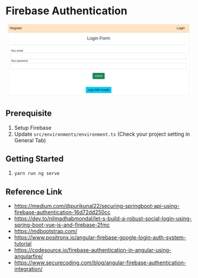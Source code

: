 # Firebase Authentication
![Form](https://github.com/dimaspriyo/firebase-authentication/blob/master/screenshoots/form.png)

## Prerequisite

1. Setup Firebase 
2. Update `src/environments/environment.ts` (Check your project setting in General Tab)

## Getting Started
1. `yarn run ng serve`



## Reference Link
- https://medium.com/@purikunal22/securing-springboot-api-using-firebase-authentication-16d72dd250cc
- https://dev.to/nilmadhabmondal/let-s-build-a-robust-social-login-using-spring-boot-vue-js-and-firebase-2fmc
- https://mdbootstrap.com/
- https://www.positronx.io/angular-firebase-google-login-auth-system-tutorial
- https://codesource.io/firebase-authentication-in-angular-using-angularfire/
- https://www.securecoding.com/blog/angular-firebase-authentication-integration/

